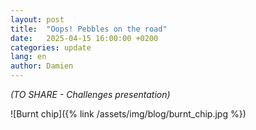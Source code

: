 ```yaml
---
layout: post
title:  "Oops! Pebbles on the road"
date:   2025-04-15 16:00:00 +0200
categories: update
lang: en
author: Damien
---
```

<em>(TO SHARE - Challenges presentation)</em>

![Burnt chip]({% link /assets/img/blog/burnt_chip.jpg %})